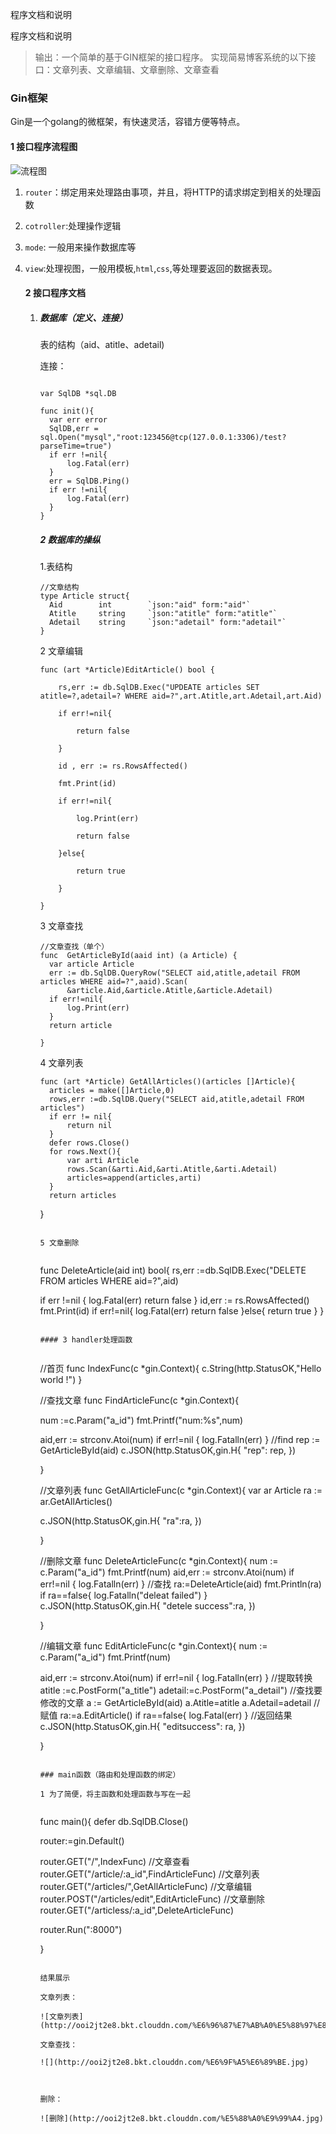 程序文档和说明

程序文档和说明

> 输出：一个简单的基于GIN框架的接口程序。 实现简易博客系统的以下接口：文章列表、文章编辑、文章删除、文章查看

### Gin框架

Gin是一个golang的微框架，有快速灵活，容错方便等特点。

#### 1 接口程序流程图

![流程图](http://ooi2jt2e8.bkt.clouddn.com/GIN.jpg)

1. `router`：绑定用来处理路由事项，并且，将HTTP的请求绑定到相关的处理函数

2. `cotroller`:处理操作逻辑

3. `mode`: 一般用来操作数据库等

4. `view`:处理视图，一般用模板,`html`,`css`,等处理要返回的数据表现。

   #### 2 接口程序文档

   1. ##### 数据库（定义、连接）

      表的结构（aid、atitle、adetail)

      连接：

      ```

      var SqlDB *sql.DB

      func init(){
      	var err error
      	SqlDB,err = sql.Open("mysql","root:123456@tcp(127.0.0.1:3306)/test?parseTime=true")
      	if err !=nil{
      		log.Fatal(err)
      	}
      	err = SqlDB.Ping()
      	if err !=nil{
      		log.Fatal(err)
      	}
      }

      ```

      ##### 2 数据库的操纵

      1.表结构

      ```
      //文章结构
      type Article struct{
      	Aid        int        `json:"aid" form:"aid"`
      	Atitle     string     `json:"atitle" form:"atitle"`
      	Adetail    string     `json:"adetail" form:"adetail"` 
      }
      ```

      2 文章编辑

      ```
      func (art *Article)EditArticle() bool {

          rs,err := db.SqlDB.Exec("UPDEATE articles SET atitle=?,adetail=? WHERE aid=?",art.Atitle,art.Adetail,art.Aid)

          if err!=nil{

              return false

          }

          id , err := rs.RowsAffected()

          fmt.Print(id)

          if err!=nil{

              log.Print(err)

              return false

          }else{

              return true

          }

      }

      ```

      3 文章查找

      ```
      //文章查找（单个）
      func  GetArticleById(aaid int) (a Article) {
      	var article Article
      	err := db.SqlDB.QueryRow("SELECT aid,atitle,adetail FROM articles WHERE aid=?",aaid).Scan(
      		&article.Aid,&article.Atitle,&article.Adetail)
      	if err!=nil{
      		log.Print(err)
      	}
      	return article
      			
      }
      ```

      4 文章列表

      ```
      func (art *Article) GetAllArticles()(articles []Article){
      	articles = make([]Article,0)
      	rows,err :=db.SqlDB.Query("SELECT aid,atitle,adetail FROM articles")
      	if err != nil{
      		return nil
      	}
      	defer rows.Close()
      	for rows.Next(){
      		var arti Article
      		rows.Scan(&arti.Aid,&arti.Atitle,&arti.Adetail)
      		articles=append(articles,arti)
      	}
      	return articles
      ```


      }
      ```
    
      5 文章删除
    
      ```
      func DeleteArticle(aid int) bool{
      	rs,err :=db.SqlDB.Exec("DELETE FROM articles WHERE aid=?",aid)
    
      	if err !=nil {
      		log.Fatal(err)
      		return false
      	}
      	id,err := rs.RowsAffected()
      	fmt.Print(id)
      	if err!=nil{
      		log.Fatal(err)
      		return false
      	}else{
      		return true
      	}
      }
    
      ```
    
      #### 3 handler处理函数
    
      ```
      //首页
      func IndexFunc(c *gin.Context){
      	c.String(http.StatusOK,"Hello world !")
      }
    
      //查找文章
      func FindArticleFunc(c *gin.Context){
      	
      	num :=c.Param("a_id")
      	fmt.Printf("num:%s",num)
    
      	aid,err := strconv.Atoi(num)
      	if err!=nil {
      		log.Fatalln(err)
      	}
      	//find
      	rep := GetArticleById(aid)
      	c.JSON(http.StatusOK,gin.H{
      		"rep": rep,
      	})
    
      }


      //文章列表
      func GetAllArticleFunc(c *gin.Context){
      	var ar Article
      	ra := ar.GetAllArticles()
      	
      	c.JSON(http.StatusOK,gin.H{
      		"ra":ra,
      	})
    
      }
    
      //删除文章
      func DeleteArticleFunc(c *gin.Context){
      	num := c.Param("a_id")
      	fmt.Printf(num)
      	aid,err := strconv.Atoi(num)
      	if err!=nil {
      		log.Fatalln(err)
      	}
      	//查找
      	ra:=DeleteArticle(aid)
      	fmt.Println(ra)
      	if ra==false{
      		log.Fatalln("deleat failed")
      	}
      	c.JSON(http.StatusOK,gin.H{
      		"detele success":ra,
      	})
    
      }
    
      //编辑文章
      func EditArticleFunc(c *gin.Context){
      	num := c.Param("a_id")
      	fmt.Printf(num)
      	
      	aid,err := strconv.Atoi(num)
      	if err!=nil {
      		log.Fatalln(err)
      	}
      	//提取转换
      	atitle :=c.PostForm("a_title")
      	adetail:=c.PostForm("a_detail")
      	//查找要修改的文章
      	a := GetArticleById(aid)
      	a.Atitle=atitle
      	a.Adetail=adetail
      	//赋值
      	ra:=a.EditArticle()
      	if ra==false{
      		log.Fatal(err)
      	}
      	//返回结果
      	c.JSON(http.StatusOK,gin.H{
      		"editsuccess": ra,
      	})
       
      }
      
      ```
    
      ### main函数（路由和处理函数的绑定）
    
      1 为了简便，将主函数和处理函数与写在一起
    
      ```
      func main(){
      	defer db.SqlDB.Close()
      	
      	router:=gin.Default()
    
      	router.GET("/",IndexFunc)
      	//文章查看
      	router.GET("/article/:a_id",FindArticleFunc)
      	//文章列表
      	router.GET("/articles/",GetAllArticleFunc)
      	//文章编辑
      	router.POST("/articles/edit",EditArticleFunc)
      	//文章删除
      	router.GET("/articless/:a_id",DeleteArticleFunc)
      	
      	router.Run(":8000")


      }
      ```
    
      结果展示
    
      文章列表：
    
      ![文章列表](http://ooi2jt2e8.bkt.clouddn.com/%E6%96%87%E7%AB%A0%E5%88%97%E8%A1%A8.jpg)
    
      文章查找：
    
      ![](http://ooi2jt2e8.bkt.clouddn.com/%E6%9F%A5%E6%89%BE.jpg)
    
      ​
    
      删除：
    
      ![删除](http://ooi2jt2e8.bkt.clouddn.com/%E5%88%A0%E9%99%A4.jpg)
    
      ​
    
      ​
    
      ​
    
      ​

   ​
